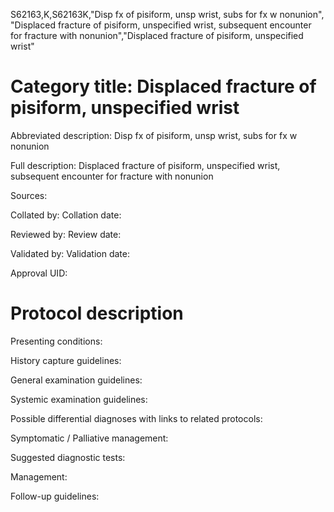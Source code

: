 S62163,K,S62163K,"Disp fx of pisiform, unsp wrist, subs for fx w nonunion", "Displaced fracture of pisiform, unspecified wrist, subsequent encounter for fracture with nonunion","Displaced fracture of pisiform, unspecified wrist"
# Category title: Displaced fracture of pisiform, unspecified wrist

Abbreviated description: Disp fx of pisiform, unsp wrist, subs for fx w nonunion

Full description: Displaced fracture of pisiform, unspecified wrist, subsequent encounter for fracture with nonunion

Sources:

Collated by:
Collation date:

Reviewed by:
Review date:

Validated by:
Validation date:

Approval UID:

# Protocol description

Presenting conditions:

History capture guidelines:

General examination guidelines:

Systemic examination guidelines:

Possible differential diagnoses with links to related protocols:

Symptomatic / Palliative management:

Suggested diagnostic tests:

Management:

Follow-up guidelines:
